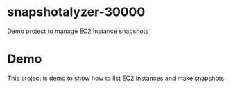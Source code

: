 # snapshotalyzer-30000
Demo project to manage EC2 instance snapshots

# Demo
This project is demo to show how to list EC2 instances and make snapshots
